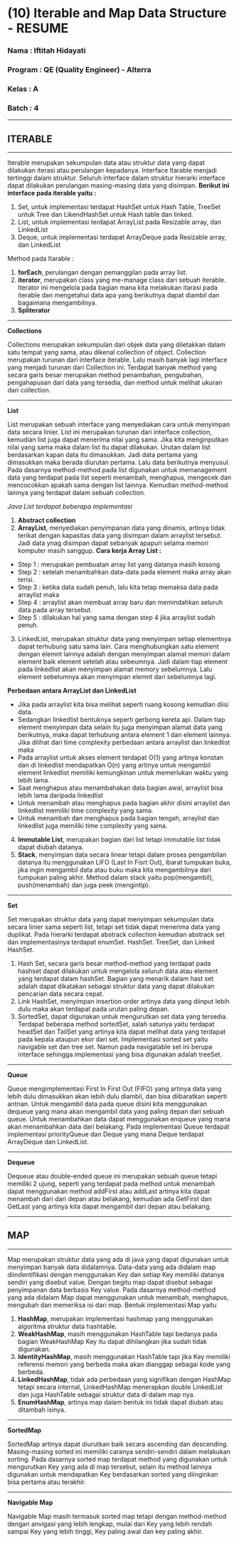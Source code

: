 # (10) Iterable and Map Data Structure - RESUME
### Nama 		: Iftitah Hidayati
### Program	    : QE (Quality Engineer) - Alterra 
### Kelas		: A
### Batch 		: 4
___
## **ITERABLE**
___
Iterable merupakan sekumpulan data atau struktur data yang dapat dilakukan iterasi atau perulangan kepadanya. Interface Itarable menjadi tertinggi dalam struktur. Seluruh interface dalam struktur hierarki interface dapat dilakukan perulangan masing-masing data yang disimpan. **Berikut ini interface pada iterable yaitu :**
1.	Set, untuk implementasi terdapat HashSet untuk Hash Table, TreeSet untuk Tree dan LikendHashSet untuk Hash table dan linked.
2.	List, untuk implementasi terdapat ArrayList pada Resizable array, dan LinkedList
3.	Deque, untuk implementasi terdapat ArrayDeque pada Resizable array, dan LinkedList

Method pada Itarable : 
1.	**forEach**, perulangan dengan pemanggilan pada array list.
2.	**iterator**, merupakan class yang me-manage class dari sebuah iterable. Iterator ini mengelola pada bagian mana kita melakukan itarasi pada iterable dan mengetahui data apa yang berikutnya dapat diambil dan bagaimana mengambilnya. 
3.	**Spliterator**
___
**Collections**

Collections merupakan sekumpulan dari objek data yang diletakkan dalam satu tempat yang sama, atau dikenal collection of object.
Collection merupakan turunan dari interface iterable. Lalu masih banyak lagi interface yang menjadi turunan dari Collection ini. Terdapat banyak method yang secara garis besar merupakan method penambahan, pengubahan, pengahapusan dari data yang tersedia, dan method untuk melihat ukuran dari collection. 
___
**List**

List merupakan sebuah interface yang menyediakan cara untuk menyimpan data secara linier. List ini merupakan turunan dari interface collection, kemudian list juga dapat menerima nilai yang sama. Jika kita menginputkan nilai yang sama maka dalam list itu dapat dilakukan. Urutan dalam list berdasarkan kapan data itu dimasukkan. Jadi data pertama yang dimasukkan maka berada diurutan pertama. Lalu data berikutnya menyusul. Pada dasarnya method-method pada list digunakan untuk memanagement data yang terdapat pada list seperti menambah, menghapus, mengecek dan mencocokkan apakah sama dengan list lainnya. Kemudian method-method lainnya yang terdapat dalam sebuah collection. 

*Java List terdapat beberapa implementasi*
1.	**Abstract collection**
2.	**ArrayList**, menyediakan penyimpanan data yang dinamis, artinya tidak terikat dengan kapasitas data yang disimpan dalam arraylist tersebut. Jadi data ynag disimpan dapat sebanyak apapun selama memori komputer masih sanggup. 
**Cara kerja Array List :**
- Step 1 : merupakan pembuatan array list yang datanya masih kosong
- Step 2 : setelah menambahkan data-data pada element maka array akan terisi.
- Step 3 : ketika data sudah penuh, lalu kita tetap memaksa data pada arraylist maka
- Step 4 :  arraylist akan membuat array baru dan memindahkan seluruh data pada array tersebut.
- Step 5 : dilakukan hal yang sama dengan step 4 jika arraylist sudah penuh.

3.	LinkedList, merupakan struktur data yang menyimpan setiap elementnya dapat terhubung satu sama lain. Cara menghubungkan satu element dengan elemnt lainnya adalah dengan menyimpan alamat memori dalam element baik element setelah atau sebeumnya. Jadi dalam tiap element pada linkedlist akan menyimpan alamat memory sebelumnya. Lalu element sebelumnya akan menyimpan elemnt dari sebelumnya lagi. 

**Perbedaan antara ArrayList dan LinkedList**
-	Jika pada arraylist kita bisa melihat seperti ruang kosong kemudian diisi data.
-	Sedangkan linkedlist bentuknya seperti gerbong kereta api. Dalam tiap element menyimpan data selain itu juga menyimpan alamat data yang berikutnya, maka dapat terhubung antara element 1 dan element lainnya.  
Jika dilihat dari time complexity perbedaan antara arraylist dan linkedlist maka 
-	Pada arraylist untuk akses element terdapat O(1) yang artinya konstan dan di linkedlist mendapatkan O(n) yang artinya untuk mengambil element linkedlist memiliki kemungkinan untuk memerlukan waktu yang lebih lama. 
-	Saat menghapus atau menambahakan data bagian awal, arraylist bisa lebih lama daripada linkedlist
-	Untuk menambah atau menghapus pada bagian akhir disini arraylist dan linkedlist memiliki time complexity yang sama. 
-	Untuk menambah dan menghapus pada bagian tengah, arraylist dan linkedlist juga memiliki time complexity yang sama.

4.	**Immutable List**, merupakan bagian dari list tetapi immutable list tidak dapat diubah datanya. 
5.	**Stack**, menyimpan data secara linear tetapi dalam proses pengambilan datanya itu menggunakan LIFO (Last In Fisrt Out), ibarat tumpukan buka, jika ingin mengambil data atau buku maka kita mengambilnya dari tumpukan paling akhir. Method dalam stack yaitu pop(mengambil), push(menambah) dan juga peek (mengintip).
___
**Set**

Set merupakan struktur data yang dapat menyimpan sekumpulan data secara linier sama seperti list, tetapi set tidak dapat menerima data yang duplikat. Pada hierarki terdapat abstrack collection kemudian abstrack set dan implementasinya terdapat enumSet. HashSet. TreeSet, dan Linked HashSet. 
1.	Hash Set, secara garis besar method-method yang terdapat pada hashset dapat dilakukan untuk mengelola seluruh data atau element yang terdapat dalam hashSet. Bagian yang menarik dalam hast set adalah dapat dikatakan sebagai struktur data yang dapat dilakukan pencarian data secara cepat.
2.	Link HashSet, menyimpan insertion order artinya data yang diinput lebih dulu maka akan terdapat pada urutan paling depan. 
3.	SortedSet, dapat digunakan untuk mengurutkan set data yang tersedia. Terdapat beberapa method sortedSet, salah satunya yaitu terdapat headSet dan TailSet yang artinya kita dapat melihat data yang terdapat pada kepala ataupun ekor dari set. Implementasi sorted set yaitu navigable set dan tree set. Namun pada navigatable set ini berupa interface sehingga implementasi yang bisa digunakan adalah treeSet. 
___
**Queue**

Queue mengimplementasi First In First Out (FIFO) yang artinya data yang lebih dulu dimasukkan akan lebih dulu diambil, dan bisa diibaratkan seperti antrian. Untuk mengambil data pada queue disini kita menggunakan dequeue yang mana akan mengambil data yang paling depan dari sebuah queue. Untuk menambahkan data dapat menggunakan enqueue yang mana akan menambahkan data dari belakang. Pada implementasi Queue terdapat implementasi priorityQueue dan Deque yang mana Deque terdapat ArrayDeque dan LinkedList. 
___
**Dequeue**

Dequeue atau double-ended queue ini merupakan sebuah queue tetapi memiliki 2 ujung, seperti yang terdapat pada method untuk menambah dapat menggunakan method addFirst atau addLast artinya kita dapat menambah dari dari depan atau belakang, kemudian ada GetFirst dan GetLast yang artinya kita dapat mengambil dari depan atau belakang.

___
## **MAP**
___
Map merupakan struktur data yang ada di java yang dapat digunakan untuk menyimpan banyak data didalamnya. Data-data yang ada didalam map diindentifikasi dengan menggunakan Key dan setiap Key memiliki datanya sendiri yang disebut value. Dengan begitu map dapat disebut sebagai penyimpanan data berbasis Key value. Pada dasarnya method-method yang ada didalam Map dapat menggunakan untuk menambah, menghapus, mengubah dan memeriksa isi dari map. 
Bentuk implementasi Map yaitu 
1.	**HashMap**, merupakan implementasi hashmap yang menggunakan algoritma struktur data hashtable.
2.	**WeakHashMap**, masih menggunakan HashTable tapi bedanya pada bagian WeakHashMap Key itu dapat dihilangkan jika sudah tidak digunakan.
3.	**IdentityHashMap**, masih menggunakan HashTable tapi jika Key memiliki referensi memori yang berbeda maka akan dianggap sebagai kode yang berbeda. 
4.	**LinkedHashMap**, tidak ada perbedaan yang signifikan dengan HashMap tetapi secara internal, LinkedHashMap menerapkan double LinkedList dan juga HashTable sebagai struktur data di dalam map nya. 
5.	**EnumHashMap**, artinya map dalam bentuk ini tidak dapat diubah atau ditambah isinya. 
___
**SortedMap**

SortedMap artinya dapat diurutkan baik secara ascending dan descending. Masing-masing sorted ini memiliki caranya sendiri-sendiri dalam melakukan sorting. Pada dasarnya sorted map terdapat method yang digunakan untuk mengurutkan Key yang ada di map tersebut, selain itu method lainnya digunakan untuk mendapatkan Key berdasarkan sorted yang diinginkan bisa pertama atau terakhir. 
___
**Navigable Map**

Navigable Map masih termasuk sorted map tetapi dengan method-method dengan anvigasi yang lebih lengkap, mulai dari Key yang lebih rendah sampai Key yang lebih tinggi, Key paling awal dan key paling akhir.
